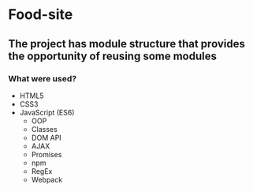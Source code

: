 # Food-site

## The project has module structure that provides the opportunity of reusing some modules

### What were used?
* HTML5 
* CSS3
* JavaScript (ES6)
  * OOP
  * Classes
  * DOM API
  * AJAX
  * Promises
  * npm
  * RegEx
  * Webpack

